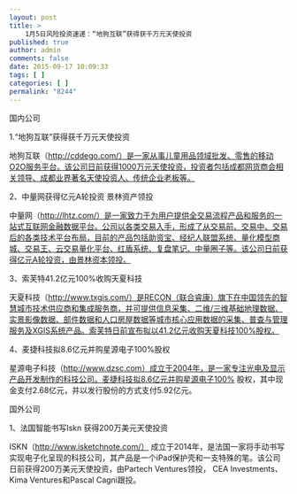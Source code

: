 ```yaml
---
layout: post
title: >
    1月5日风险投资速递：“地狗互联”获得获千万元天使投资
published: true
author: admin
comments: false
date: 2015-09-17 10:09:33
tags: [ ]
categories: [ ]
permalink: "8244"
---
```



国内公司

1.“地狗互联”获得获千万元天使投资

地狗互联（http://cddego.com/）是一家从事儿童用品领域批发、零售的移动O2O服务平台。该公司日前获得1000万元天使投资，投资者包括成都网货商会相关领导、成都业界著名天使投资人、传统企业老板等。

2、中量网获得亿元A轮投资 景林资产领投

中量网（http://lhtz.com/）是一家致力于为用户提供全交易流程产品和服务的一站式互联网金融数据平台。公司以各类交易入手，形成了从交易前、交易中、交易后的各类技术平台布局，目前的产品包括助资宝、经纪人联盟系统、量化模型商城、交易王、云交易量化平台、红盾系统、复盘笔记、中量圈子等。该公司日前获得亿元A轮投资，由景林资本领投。

3、索芙特41.2亿元100%收购天夏科技

天夏科技（http://www.txgis.com/）是RECON（联合睿康）旗下在中国领先的智慧城市技术供应商和集成服务商，并可提供信息采集、二维/三维基础地理数据、实景影像数据、部件数据和人口房屋数据等城市核心应用数据的采集、普查与管理服务及XGIS系统产品。索芙特日前宣布拟以41.2亿元收购天夏科技100%股权。

4、麦捷科技拟8.6亿元并购星源电子100%股权

星源电子科技（http://www.dzsc.com）成立于2004年，是一家专注光电及显示产品开发制作的科技公司。麦捷科技拟8.6亿元并购星源电子100% 股权，其中现金支付2.68亿元，并以发行股份的方式支付5.92亿元。

国外公司

1、法国智能书写Iskn 获得200万美元天使投资

ISKN（http://www.isketchnote.com/） 成立于2014年，是法国一家将手动书写实现电子化呈现的科技公司，其产品是一个iPad保护壳和一支特殊的笔。该公司日前获得200万美元天使投资，由Partech Ventures领投， CEA Investments、 Kima Ventures和Pascal Cagni跟投。